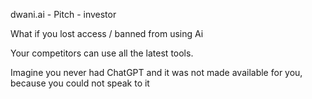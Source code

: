 dwani.ai - Pitch - investor

What if you lost access / banned from using Ai

Your competitors can use all the latest tools. 

Imagine you never had ChatGPT and it was not made available for you,  because you could not speak to it
